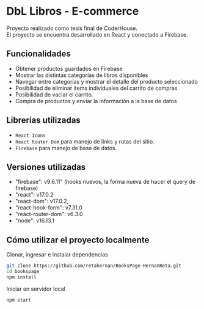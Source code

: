 # DbL Libros - E-commerce

Proyecto realizado como tesis final de CoderHouse. \
El proyecto se encuentra desarrollado en React y conectado a Firebase.

## Funcionalidades

- Obtener productos guardados en Firebase
- Mostrar las distintas categorías de libros disponibles
- Navegar entre categorías y mostrar el detalle del producto seleccionado
- Posibilidad de eliminar items individuales del carrito de compras
- Posibilidad de vaciar el carrito.
- Compra de productos y enviar la información a la base de datos

## Librerías utilizadas

- `React Icons`
- `React Router Dom` para manejo de links y rutas del sitio.
- `Firebase` para manejo de base de datos.


## Versiones utilizadas
- "firebase": v9.6.11" (hooks nuevos, la forma nueva de hacer el query de firebase)
- "react": v17.0.2
- "react-dom": v17.0.2,
- "react-hook-form": v7.31.0
- "react-router-dom": v6.3.0	
- "node": v16.13.1


## Cómo utilizar el proyecto localmente
Clonar, ingresar e instalar dependencias

```sh
git clone https://github.com/retahernan/BooksPage-HernanReta.git
cd bookspage
npm install
```

Iniciar en servidor local

```sh
npm start
```